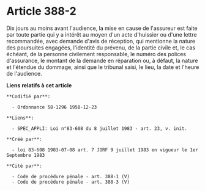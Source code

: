 # Article 388-2

Dix jours au moins avant l'audience, la mise en cause de l'assureur est faite par toute partie qui y a intérêt au moyen d'un
acte d'huissier ou d'une lettre recommandée, avec demande d'avis de réception, qui mentionne la nature des poursuites
engagées, l'identité du prévenu, de la partie civile et, le cas échéant, de la personne civilement responsable, le numéro des
polices d'assurance, le montant de la demande en réparation ou, à défaut, la nature et l'étendue du dommage, ainsi que le
tribunal saisi, le lieu, la date et l'heure de l'audience.

**Liens relatifs à cet article**

	**Codifié par**:

	  - Ordonnance 58-1296 1958-12-23

	**Liens**:

	  - SPEC_APPLI: Loi n°83-608 du 8 juillet 1983 - art. 23, v. init.

	**Créé par**:

	  - loi 83-608 1983-07-08 art. 7 JORF 9 juillet 1983 en vigueur le 1er Septembre 1983

	**Cité par**:

	  - Code de procédure pénale - art. 388-1 (V)
	  - Code de procédure pénale - art. 388-3 (V)
